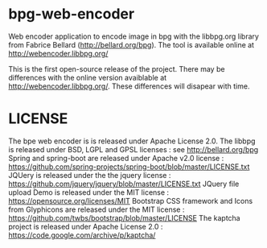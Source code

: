# bpg-web-encoder
Web encoder application to encode image in bpg with the libbpg.org library from Fabrice Bellard (http://bellard.org/bpg).
The tool is available online at http://webencoder.libbpg.org/

This is the first open-source release of the project. There may be differences with the online version avaiblable at http://webencoder.libbpg.org/. These differences will disapear with time.

# LICENSE 
The bpe web encoder is is released under Apache License 2.0.
The libbpg is released under BSD, LGPL and GPSL licenses : see http://bellard.org/bpg
Spring and spring-boot are released under Apache v2.0 license : https://github.com/spring-projects/spring-boot/blob/master/LICENSE.txt
JQUery is released under the the jquery license : https://github.com/jquery/jquery/blob/master/LICENSE.txt
JQuery file upload Demo is released under the MIT license : https://opensource.org/licenses/MIT
Bootstrap CSS framework and Icons from Glyphicons are released under the MIT license : https://github.com/twbs/bootstrap/blob/master/LICENSE
The kaptcha project is released under Apache License 2.0 : https://code.google.com/archive/p/kaptcha/
